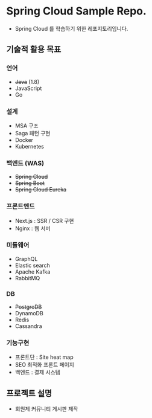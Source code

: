# Spring Cloud Sample Repo.
* Spring Cloud 를 학습하기 위한 레포지토리입니다.



## 기술적 활용 목표

### 언어

- ~~Java~~ (1.8)
- JavaScript
- Go



### 설계

* MSA 구조
* Saga 패턴 구현
* Docker
* Kubernetes



### 백엔드 (WAS)

* ~~Spring Cloud~~
* ~~Spring Boot~~
* ~~Spring Cloud Eureka~~
  

### 프론트엔드

* Next.js : SSR / CSR 구현
* Nginx : 웹 서버



### 미들웨어

* GraphQL
* Elastic search
* Apache Kafka
* RabbitMQ



### DB

* ~~PostgreDB~~
* DynamoDB
* Redis
* Cassandra



### 기능구현

* 프론트단 : Site heat map
* SEO 최적화 프론트 페이지
* 백엔드 : 결제 시스템



## 프로젝트 설명

* 회원제 커뮤니티 게시판 제작
